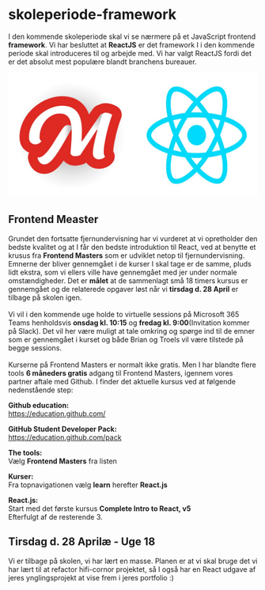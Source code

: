 # skoleperiode-framework

I den kommende skoleperiode skal vi se nærmere på et JavaScript frontend **framework**. Vi har besluttet at **ReactJS** er det framework I i den kommende periode skal introduceres til og arbejde med. Vi har valgt ReactJS fordi det er det absolut mest populære blandt branchens bureauer. 

![Frontend Masters ReactJS](https://github.com/rts-cmk-opgaver/skoleperiode-framework/blob/master/frontendmasters.jpg "Frontend Masters ReactJS")

## Frontend Measter

Grundet den fortsatte fjernundervisning har vi vurderet at vi opretholder den bedste kvalitet og at I får den bedste introduktion til React, ved at benytte et krusus fra **Frontend Masters** som er udviklet netop til fjernundervisning. Emnerne der bliver gennemgået i de kurser I skal tage er de samme, pluds lidt ekstra, som vi ellers ville have gennemgået med jer under normale omstændigheder. Det er **målet** at de sammenlagt små 18 timers kursus er gennemgået og de relaterede opgaver løst når vi **tirsdag d. 28 April** er tilbage på skolen igen.
<br><br>
Vi vil i den kommende uge holde to virtuelle sessions på Microsoft 365 Teams henholdsvis **onsdag kl. 10:15** og **fredag kl. 9:00**(Invitation kommer på Slack). Det vil her være muligt at tale omkring og spørge ind til de emner som er gennemgået i kurset og både Brian og Troels vil være tilstede på begge sessions.
<br><br>
Kurserne på Frontend Masters er normalt ikke gratis. Men I har blandte flere tools **6 måneders gratis** adgang til Frontend Masters, igennem vores partner aftale med Github. I finder det aktuelle kursus ved at følgende nedenstående step:<br>

**Github education:**<br>
https://education.github.com/<br>

**GitHub Student Developer Pack:**<br>
https://education.github.com/pack<br>

**The tools:**<br>
Vælg **Frontend Masters** fra listen<br>

**Kurser:**<br>
Fra topnavigationen vælg **learn** herefter **React.js**<br>

**React.js:**<br>
Start med det første kursus **Complete Intro to React, v5**<br>
Efterfulgt af de resterende 3.

## Tirsdag d. 28 Aprilæ - Uge 18
Vi er tilbage på skolen, vi har lært en masse. Planen er at vi skal bruge det vi har lært til at refactor hifi-cornor projektet, så I også har en React udgave af jeres ynglingsprojekt at vise frem i jeres portfolio :) 
